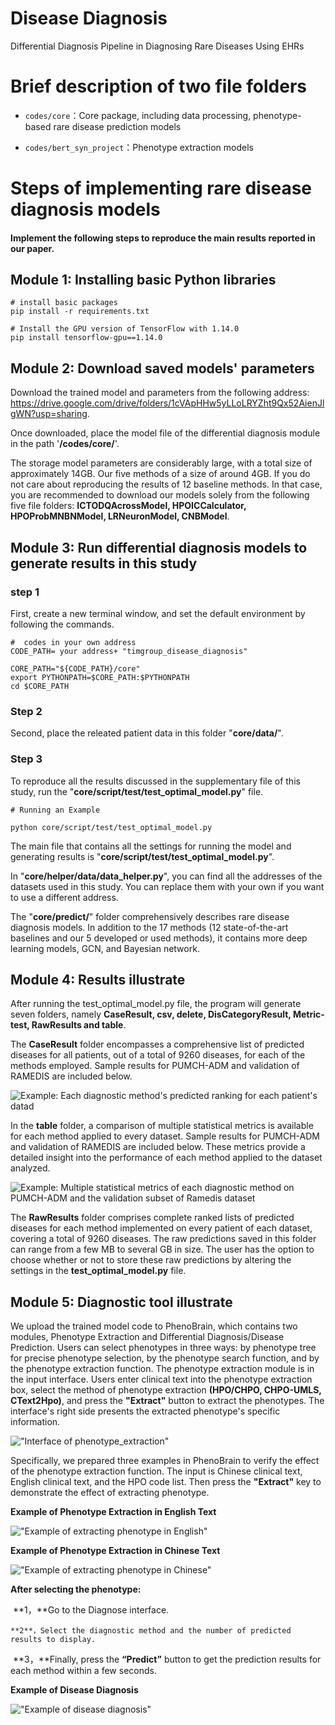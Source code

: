 # Disease Diagnosis

Differential Diagnosis Pipeline in Diagnosing Rare Diseases Using EHRs





# Brief description of two file folders

- `codes/core`：Core package, including data processing, phenotype-based rare disease prediction models

- `codes/bert_syn_project`：Phenotype extraction models 

  



# Steps of implementing rare disease diagnosis models

#### Implement the following steps to reproduce the main results reported in our paper.



## Module 1: Installing basic Python libraries

```
# install basic packages
pip install -r requirements.txt

# Install the GPU version of TensorFlow with 1.14.0
pip install tensorflow-gpu==1.14.0
```





## Module 2: Download saved models' parameters

Download the trained model and parameters from the following address: https://drive.google.com/drive/folders/1cVApHHw5yLLoLRYZht9Qx52AienJlgWN?usp=sharing. 



Once downloaded, place the model file of the differential diagnosis module in the path '**/codes/core/**'.

The storage model parameters are considerably large, with a total size of approximately 14GB. Our five methods of a size of around 4GB. If you do not care about reproducing the results of 12 baseline methods. In that case, you are recommended to download our models solely from the following five file folders: **ICTODQAcrossModel, HPOICCalculator, HPOProbMNBNModel, LRNeuronModel, CNBModel**.





##  Module 3: Run differential diagnosis models to generate results in this study

### step 1

First, create a new terminal window, and set the default environment by following the commands.

```
#  codes in your own address
CODE_PATH= your address+ "timgroup_disease_diagnosis"

CORE_PATH="${CODE_PATH}/core"
export PYTHONPATH=$CORE_PATH:$PYTHONPATH
cd $CORE_PATH
```



### Step 2

Second, place the releated patient data in this folder "**core/data/**".



### Step 3

To reproduce all the results discussed in the supplementary file of this study, run the "**core/script/test/test_optimal_model.py**" file.

```
# Running an Example

python core/script/test/test_optimal_model.py
```



The main file that contains all the settings for running the model and generating results is "**core/script/test/test_optimal_model.py**".



In "**core/helper/data/data_helper.py**", you can find all the addresses of the datasets used in this study. You can replace them with your own if you want to use a different address.



The "**core/predict/**" folder comprehensively describes rare disease diagnosis models. In addition to the 17 methods (12 state-of-the-art baselines and our 5 developed or used methods), it contains more deep learning models, GCN, and Bayesian network.





## Module 4: Results illustrate

After running the test_optimal_model.py file, the program will generate seven folders, namely **CaseResult, csv, delete, DisCategoryResult, Metric-test, RawResults and table**.

The **CaseResult** folder encompasses a comprehensive list of predicted diseases for all patients, out of a total of 9260 diseases, for each of the methods employed. Sample results for PUMCH-ADM and validation of RAMEDIS are included below. 

![**Example: Each diagnostic method's predicted ranking for each patient's datad**](https://github.com/xiaohaomao/timgroup_disease_diagnosis/blob/main/example_result/example_prediction_each_case.png)



In the **table** folder, a comparison of multiple statistical metrics is available for each method applied to every dataset. Sample results for PUMCH-ADM and validation of RAMEDIS are included below. These metrics provide a detailed insight into the performance of each method applied to the dataset analyzed.

![**Example: Multiple statistical metrics of each diagnostic method on PUMCH-ADM and the validation subset of Ramedis dataset**](https://github.com/xiaohaomao/timgroup_disease_diagnosis/blob/main/example_result/example_validation_ramedis-pumcha_adm.png)



The **RawResults** folder comprises complete ranked lists of predicted diseases for each method implemented on every patient of each dataset, covering a total of 9260 diseases. The raw predictions saved in this folder can range from a few MB to several GB in size. The user has the option to choose whether or not to store these raw predictions by altering the settings in the **test_optimal_model.py** file.



## Module 5: Diagnostic tool illustrate

We upload the trained model code to PhenoBrain, which contains two modules, Phenotype Extraction and Differential Diagnosis/Disease Prediction. Users can select phenotypes in three ways: by phenotype tree for precise phenotype selection, by the phenotype search function, and by the phenotype extraction function. The phenotype extraction module is in the input interface. Users enter clinical text into the phenotype extraction box, select the method of phenotype extraction **(HPO/CHPO, CHPO-UMLS, CText2Hpo)**, and press the **"Extract"** button to extract the phenotypes. The interface's right side presents the extracted phenotype's specific information. 



!["Interface of phenotype_extraction"](https://github.com/xiaohaomao/timgroup_disease_diagnosis/blob/main/example_result/phenotype_extraction.png)





Specifically, we prepared three examples in PhenoBrain to verify the effect of the phenotype extraction function. The input is Chinese clinical text, English clinical text, and the HPO code list. Then press the **"Extract"** key to demonstrate the effect of extracting phenotype.







**Example of Phenotype Extraction in English Text**

!["Example of extracting phenotype in English"](https://github.com/xiaohaomao/timgroup_disease_diagnosis/blob/main/example_result/phenotype_extract_example_english.png)







**Example of Phenotype Extraction in Chinese Text**

!["Example of extracting phenotype in Chinese"](https://github.com/xiaohaomao/timgroup_disease_diagnosis/blob/main/example_result/phenotype_extraction_example_chinese.png)





**After selecting the phenotype:**

​	 **1，**Go to the Diagnose interface.

 	**2**，Select the diagnostic method and the number of predicted results to display.

​	 **3，**Finally, press the **“Predict”** button to get the prediction results for each method within a few seconds.





**Example of Disease Diagnosis** 

!["Example of disease diagnosis"](https://github.com/xiaohaomao/timgroup_disease_diagnosis/blob/main/example_result/disease%20diagnosis.png)



















